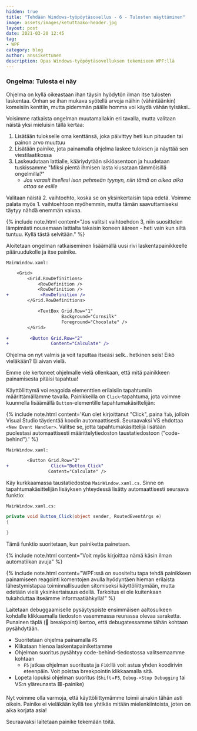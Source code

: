 ```yaml
---
hidden: true
title: "Tehdään Windows-työpöytäsovellus - 6 - Tulosten näyttäminen"
image: assets/images/ketuttaako-header.jpg
layout: post
date: 2021-03-20 12:45
tag:
- WPF
category: blog
author: anssikettunen
description: Opas Windows-työpöytäsovelluksen tekemiseen WPF:llä
---
```


### Ongelma: Tulosta ei näy

Ohjelma on kyllä oikeastaan ihan täysin hyödytön ilman itse tulosten laskentaa. Onhan se ihan mukava syötellä arvoja näihin (vähintäänkin) komeisiin kenttiin, mutta pidemmän päälle homma voi käydä vähän tylsäksi..

Voisimme ratkaista ongelman muutamallakin eri tavalla, mutta valitaan näistä yksi mieluisin tällä kertaa:
1. Lisätään tulokselle oma kenttänsä, joka päivittyy heti kun pituuden tai painon arvo muuttuu
2. Lisätään painike, jota painamalla ohjelma laskee tuloksen ja näyttää sen viestilaatikossa
3. Laskeudutaan lattialle, kääriydytään sikiöasentoon ja huudetaan tuskissamme "Miksi pientä ihmisen lasta kiusataan tämmöisillä ongelmilla?"
    * _Jos varasit itsellesi ison pehmeän tyynyn, niin tämä on oikea aika ottaa se esille_

Valitaan näistä 2. vaihtoehto, koska se on yksinkertaisin tapa edetä. Voimme palata myös 1. vaihtoehtoon myöhemmin, mutta tämän saavuttamiseksi täytyy nähdä enemmän vaivaa.

{% include note.html content="Jos valitsit vaihtoehdon 3, niin suosittelen lämpimästi nousemaan lattialta takaisin koneen ääreen - heti vain kun siltä tuntuu. Kyllä tästä selvitään." %}

Aloitetaan ongelman ratkaiseminen lisäämällä uusi rivi laskentapainikkeelle pääruudukolle ja itse painike.

`MainWindow.xaml:`

```diff
    <Grid>
        <Grid.RowDefinitions>
            <RowDefinition />
            <RowDefinition />
+            <RowDefinition />
        </Grid.RowDefinitions>
```

```diff
            <TextBox Grid.Row="1"
                     Background="Cornsilk"
                     Foreground="Chocolate" />
        </Grid>

+        <Button Grid.Row="2"
+                Content="Calculate" />
```

Ohjelma on nyt valmis ja voit taputtaa itseäsi selk.. hetkinen seis! Eikö vieläkään? Ei aivan vielä.

Emme ole kertoneet ohjelmalle vielä ollenkaan, että mitä painikkeen painamisesta pitäisi tapahtua!

Käyttöliittymä voi reagoida elementtien erilaisiin tapahtumiin määrittämällämme tavalla. Painikkeilla on `Click`-tapahtuma, jota voimme kuunnella lisäämällä `Button`-elementille tapahtumakäsittelijän:

{% include note.html content='Kun olet kirjoittanut "Click", paina `Tab`, jolloin Visual Studio täydentää koodin automaattisesti. Seuraavaksi VS ehdottaa `<New Event Handler>`. Valitse se, jotta tapahtumakäsittelijä lisätään puolestasi automaattisesti määrittelytiedoston taustatiedostoon ("code-behind").' %}

`MainWindow.xaml:`
```diff
        <Button Grid.Row="2"
+                Click="Button_Click"
                Content="Calculate" />
```

Käy kurkkaamassa taustatiedostoa `MainWindow.xaml.cs`. Sinne on tapahtumakäsittelijän lisäyksen yhteydessä lisätty automaattisesti seuraava funktio:

`MainWindow.xaml.cs:`

```csharp
private void Button_Click(object sender, RoutedEventArgs e)
{

}
```

Tämä funktio suoritetaan, kun painiketta painetaan.

{% include note.html content="Voit myös kirjoittaa nämä käsin ilman automatiikan avuja" %}

{% include note.html content="WPF:ssä on suositeltu tapa tehdä painikkeen painamiseen reagointi komentojen avulla hyödyntäen hieman erilaista lähestymistapaa toiminnallisuuden sitomiseksi käyttöliittymään, mutta edetään vielä yksinkertaisuus edellä. Tarkoitus ei ole kuitenkaan tukahduttaa itseämme informaatiähkyllä!" %}

Laitetaan debuggaamiselle pysäytyspiste ensimmäisen aaltosulkeen kohdalle klikkaamalla tiedoston vasemmassa reunassa olevaa saraketta. Punainen täplä (🔴 breakpoint) kertoo, että debugatessamme tähän kohtaan pysähdytään. 
* Suoritetaan ohjelma painamalla `F5`
* Klikataan hienoa laskentapainikettamme
* Ohjelman suoritus pysähtyy code-behind-tiedostossa valitsemaamme kohtaan
    * `F5` jatkaa ohjelman suoritusta ja `F10`:llä voit astua yhden koodirivin eteenpäin. Voit poistaa breakpointin klikkaamalla sitä.
* Lopeta lopuksi ohjelman suoritus (`Shift`+`F5`, `Debug->Stop Debugging` tai VS:n yläreunasta 🟥-painike)

Nyt voimme olla varmoja, että käyttöliittymämme toimii ainakin tähän asti oikein. Painike ei vieläkään kyllä tee yhtikäs mitään mielenkiintoista, joten on aika korjata asia!

Seuraavaksi laitetaan painike tekemään töitä.